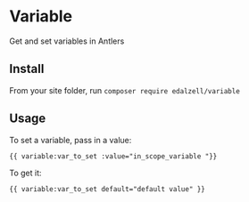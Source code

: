 # Variable

Get and set variables in Antlers

## Install

From your site folder, run `composer require edalzell/variable`


## Usage

To set a variable, pass in a value:

```
{{ variable:var_to_set :value="in_scope_variable "}}
```

To get it:

```
{{ variable:var_to_set default="default value" }}
```